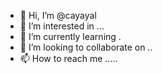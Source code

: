 - 👋 Hi, I’m @cayayal 
- 👀 I’m interested in ...
- 🌱 I’m currently learning .
- 💞️ I’m looking to collaborate on ..
- 📫 How to reach me .....

<!---
cayayal/cayayal is a ✨ special ✨ repository because its `README.md` (this file) appears on your GitHub profile.
You can click the Preview link to take a look at your changes.
--->
